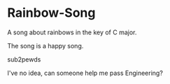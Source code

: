 # Rainbow-Song

A song about rainbows in the key of C major.

The song is a happy song.

sub2pewds

I've no idea, can someone help me pass Engineering?
